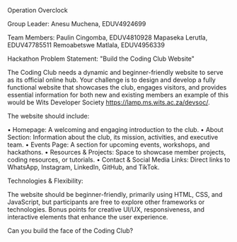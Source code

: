 Operation Overclock

Group Leader:
Anesu Muchena, EDUV4924699

Team Members:
Paulin Cingomba, EDUV4810928
Mapaseka Lerutla, EDUV47785511
Remoabetswe Matlala, EDUV4956339

Hackathon Problem Statement: "Build the Coding Club Website"

The Coding Club needs a dynamic and beginner-friendly website to serve as its official online hub. Your challenge is to design and develop a fully functional website that showcases the club, engages visitors, and provides essential information for both new and existing members an example of this would be Wits Developer Society https://lamp.ms.wits.ac.za/devsoc/.

The website should include:

• Homepage: A welcoming and engaging introduction to the club.
• About Section: Information about the club, its mission, activities, and executive team.
• Events Page: A section for upcoming events, workshops, and hackathons.
• Resources & Projects: Space to showcase member projects, coding resources,
or tutorials.
• Contact & Social Media Links: Direct links to WhatsApp, Instagram, LinkedIn, GitHub, and TikTok.

Technologies & Flexibility:

The website should be beginner-friendly, primarily using HTML, CSS, and JavaScript, but participants are free to explore other frameworks or technologies. Bonus points for creative UI/UX, responsiveness, and interactive elements that enhance the user experience.

Can you build the face of the Coding Club?